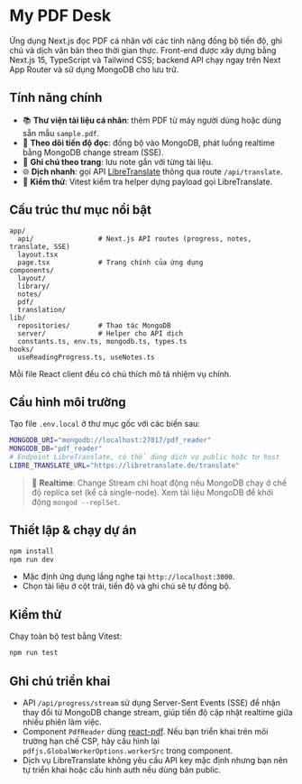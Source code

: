 # My PDF Desk

Ứng dụng Next.js đọc PDF cá nhân với các tính năng đồng bộ tiến độ, ghi chú và dịch văn bản theo thời gian thực. Front-end được xây dựng bằng Next.js 15, TypeScript và Tailwind CSS; backend API chạy ngay trên Next App Router và sử dụng MongoDB cho lưu trữ.

## Tính năng chính

- 📚 **Thư viện tài liệu cá nhân**: thêm PDF từ máy người dùng hoặc dùng sẵn mẫu `sample.pdf`.
- 📖 **Theo dõi tiến độ đọc**: đồng bộ vào MongoDB, phát luồng realtime bằng MongoDB change stream (SSE).
- 📝 **Ghi chú theo trang**: lưu note gắn với từng tài liệu.
- 🌐 **Dịch nhanh**: gọi API [LibreTranslate](https://libretranslate.com/) thông qua route `/api/translate`.
- 🧪 **Kiểm thử**: Vitest kiểm tra helper dựng payload gọi LibreTranslate.

## Cấu trúc thư mục nổi bật

```
app/
  api/                # Next.js API routes (progress, notes, translate, SSE)
  layout.tsx
  page.tsx            # Trang chính của ứng dụng
components/
  layout/
  library/
  notes/
  pdf/
  translation/
lib/
  repositories/       # Thao tác MongoDB
  server/             # Helper cho API dịch
  constants.ts, env.ts, mongodb.ts, types.ts
hooks/
  useReadingProgress.ts, useNotes.ts
```

Mỗi file React client đều có chú thích mô tả nhiệm vụ chính.

## Cấu hình môi trường

Tạo file `.env.local` ở thư mục gốc với các biến sau:

```bash
MONGODB_URI="mongodb://localhost:27017/pdf_reader"
MONGODB_DB="pdf_reader"
# Endpoint LibreTranslate, có thể dùng dịch vụ public hoặc tự host
LIBRE_TRANSLATE_URL="https://libretranslate.de/translate"
```

> 🔁 **Realtime**: Change Stream chỉ hoạt động nếu MongoDB chạy ở chế độ replica set (kể cả single-node). Xem tài liệu MongoDB để khởi động `mongod --replSet`.

## Thiết lập & chạy dự án

```bash
npm install
npm run dev
```

- Mặc định ứng dụng lắng nghe tại `http://localhost:3000`.
- Chọn tài liệu ở cột trái, tiến độ và ghi chú sẽ tự đồng bộ.

## Kiểm thử

Chạy toàn bộ test bằng Vitest:

```bash
npm run test
```

## Ghi chú triển khai

- API `/api/progress/stream` sử dụng Server-Sent Events (SSE) để nhận thay đổi từ MongoDB change stream, giúp tiến độ cập nhật realtime giữa nhiều phiên làm việc.
- Component `PdfReader` dùng [react-pdf](https://github.com/wojtekmaj/react-pdf). Nếu bạn triển khai trên môi trường hạn chế CSP, hãy cấu hình lại `pdfjs.GlobalWorkerOptions.workerSrc` trong component.
- Dịch vụ LibreTranslate không yêu cầu API key mặc định nhưng bạn nên tự triển khai hoặc cấu hình auth nếu dùng bản public.
